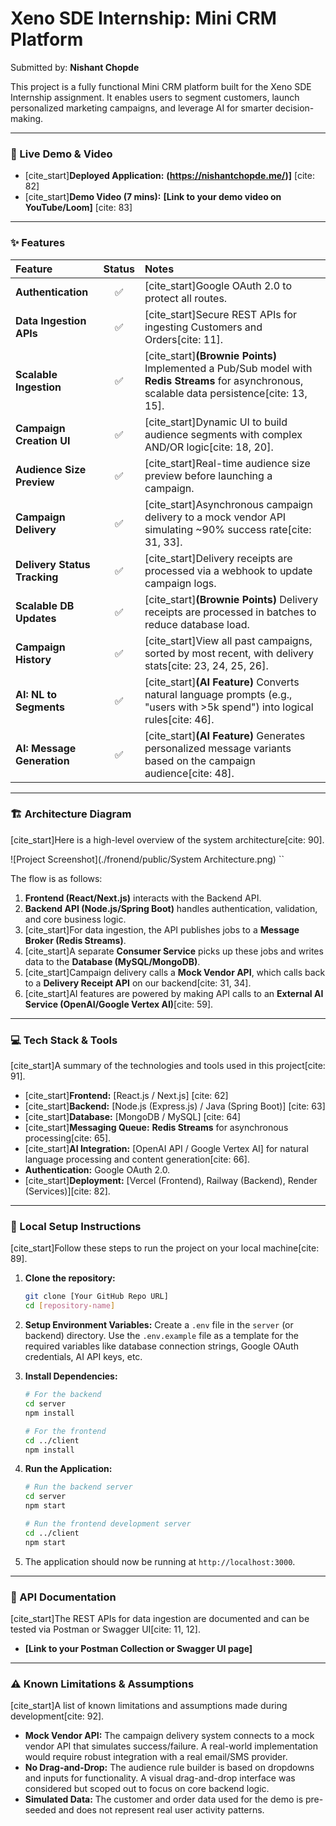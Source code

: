 # Xeno SDE Internship: Mini CRM Platform

Submitted by: **Nishant Chopde**

This project is a fully functional Mini CRM platform built for the Xeno SDE Internship assignment. It enables users to segment customers, launch personalized marketing campaigns, and leverage AI for smarter decision-making.

---

### 🚀 Live Demo & Video

* [cite_start]**Deployed Application:** **(https://nishantchopde.me/)]** [cite: 82]
* [cite_start]**Demo Video (7 mins):** **[Link to your demo video on YouTube/Loom]** [cite: 83]

---

### ✨ Features

| Feature | Status | Notes |
| :--- | :---: | :--- |
| **Authentication** | ✅ | [cite_start]Google OAuth 2.0 to protect all routes. |
| **Data Ingestion APIs** | ✅ | [cite_start]Secure REST APIs for ingesting Customers and Orders[cite: 11]. |
| **Scalable Ingestion** | ✅ | [cite_start]**(Brownie Points)** Implemented a Pub/Sub model with **Redis Streams** for asynchronous, scalable data persistence[cite: 13, 15]. |
| **Campaign Creation UI** | ✅ | [cite_start]Dynamic UI to build audience segments with complex AND/OR logic[cite: 18, 20]. |
| **Audience Size Preview**| ✅ | [cite_start]Real-time audience size preview before launching a campaign. |
| **Campaign Delivery**| ✅ | [cite_start]Asynchronous campaign delivery to a mock vendor API simulating ~90% success rate[cite: 31, 33]. |
| **Delivery Status Tracking**| ✅ | [cite_start]Delivery receipts are processed via a webhook to update campaign logs. |
| **Scalable DB Updates** | ✅ | [cite_start]**(Brownie Points)** Delivery receipts are processed in batches to reduce database load. |
| **Campaign History** | ✅ | [cite_start]View all past campaigns, sorted by most recent, with delivery stats[cite: 23, 24, 25, 26]. |
| **AI: NL to Segments** | ✅ | [cite_start]**(AI Feature)** Converts natural language prompts (e.g., "users with >5k spend") into logical rules[cite: 46]. |
| **AI: Message Generation**| ✅ | [cite_start]**(AI Feature)** Generates personalized message variants based on the campaign audience[cite: 48]. |

---

### 🏗️ Architecture Diagram

[cite_start]Here is a high-level overview of the system architecture[cite: 90].

![Project Screenshot](./fronend/public/System Architecture.png)
``

The flow is as follows:
1.  **Frontend (React/Next.js)** interacts with the Backend API.
2.  **Backend API (Node.js/Spring Boot)** handles authentication, validation, and core business logic.
3.  [cite_start]For data ingestion, the API publishes jobs to a **Message Broker (Redis Streams)**.
4.  [cite_start]A separate **Consumer Service** picks up these jobs and writes data to the **Database (MySQL/MongoDB)**.
5.  [cite_start]Campaign delivery calls a **Mock Vendor API**, which calls back to a **Delivery Receipt API** on our backend[cite: 31, 34].
6.  [cite_start]AI features are powered by making API calls to an **External AI Service (OpenAI/Google Vertex AI)**[cite: 59].

---

### 💻 Tech Stack & Tools

[cite_start]A summary of the technologies and tools used in this project[cite: 91].

* [cite_start]**Frontend:** [React.js / Next.js] [cite: 62]
* [cite_start]**Backend:** [Node.js (Express.js) / Java (Spring Boot)] [cite: 63]
* [cite_start]**Database:** [MongoDB / MySQL] [cite: 64]
* [cite_start]**Messaging Queue:** **Redis Streams** for asynchronous processing[cite: 65].
* [cite_start]**AI Integration:** [OpenAI API / Google Vertex AI] for natural language processing and content generation[cite: 66].
* **Authentication:** Google OAuth 2.0.
* [cite_start]**Deployment:** [Vercel (Frontend), Railway (Backend), Render (Services)][cite: 82].

---

### 🔧 Local Setup Instructions

[cite_start]Follow these steps to run the project on your local machine[cite: 89].

1.  **Clone the repository:**
    ```bash
    git clone [Your GitHub Repo URL]
    cd [repository-name]
    ```

2.  **Setup Environment Variables:**
    Create a `.env` file in the `server` (or backend) directory. Use the `.env.example` file as a template for the required variables like database connection strings, Google OAuth credentials, AI API keys, etc.

3.  **Install Dependencies:**
    ```bash
    # For the backend
    cd server
    npm install

    # For the frontend
    cd ../client
    npm install
    ```

4.  **Run the Application:**
    ```bash
    # Run the backend server
    cd server
    npm start

    # Run the frontend development server
    cd ../client
    npm start
    ```

5.  The application should now be running at `http://localhost:3000`.

---

### 📄 API Documentation

[cite_start]The REST APIs for data ingestion are documented and can be tested via Postman or Swagger UI[cite: 11, 12].

* **[Link to your Postman Collection or Swagger UI page]**

---

### ⚠️ Known Limitations & Assumptions

[cite_start]A list of known limitations and assumptions made during development[cite: 92].

* **Mock Vendor API:** The campaign delivery system connects to a mock vendor API that simulates success/failure. A real-world implementation would require robust integration with a real email/SMS provider.
* **No Drag-and-Drop:** The audience rule builder is based on dropdowns and inputs for functionality. A visual drag-and-drop interface was considered but scoped out to focus on core backend logic.
* **Simulated Data:** The customer and order data used for the demo is pre-seeded and does not represent real user activity patterns.
